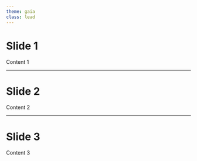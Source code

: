 ```yaml
---
theme: gaia
class: lead
---
```


# Slide 1

Content 1

<!--
1枚目です。
2秒待ちます。
-->

---

# Slide 2

Content 2

<!--
2枚目です。
-->

<!--
コメントを2つ以上に分けて書くか、文章が長い場合に複数ぎょうで表示されます。
-->

<!--
4秒待ちます。
-->

---

# Slide 3

Content 3

<!--
最後です
-->